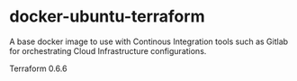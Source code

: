 # docker-ubuntu-terraform
A base docker image to use with Continous Integration tools such as Gitlab for orchestrating Cloud Infrastructure configurations.

Terraform 0.6.6
